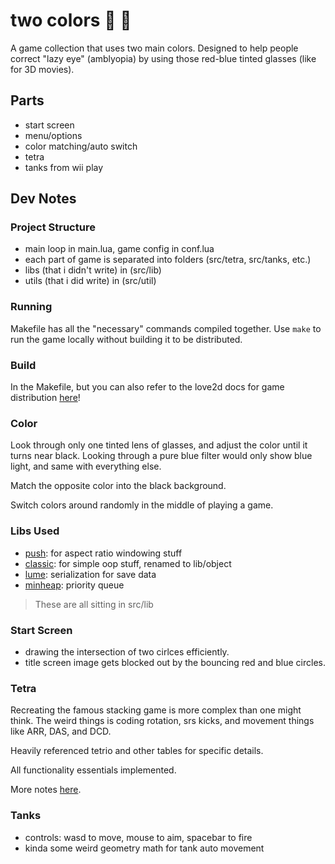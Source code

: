 # two colors :red_circle: :large_blue_circle:

A game collection that uses two main colors. 
Designed to help people correct "lazy eye" (amblyopia) by using those red-blue tinted glasses (like for 3D movies).

## Parts

- start screen
- menu/options
- color matching/auto switch
- tetra
- tanks from wii play

## Dev Notes

### Project Structure

- main loop in main.lua, game config in conf.lua
- each part of game is separated into folders (src/tetra, src/tanks, etc.)
- libs (that i didn't write) in (src/lib)
- utils (that i did write) in (src/util)

### Running

Makefile has all the "necessary" commands compiled together. Use `make` to run the game locally without building it to be distributed.

### Build

In the Makefile, but you can also refer to the love2d docs for game distribution [here](https://love2d.org/wiki/Game_Distribution)!

### Color

Look through only one tinted lens of glasses, and adjust the color until it turns near black.
Looking through a pure blue filter would only show blue light, and same with everything else.

Match the opposite color into the black background.

Switch colors around randomly in the middle of playing a game.

### Libs Used

- [push](https://github.com/Ulydev/push): for aspect ratio windowing stuff
- [classic](https://github.com/rxi/classic): for simple oop stuff, renamed to lib/object
- [lume](https://github.com/rxi/lume): serialization for save data
- [minheap](https://gist.github.com/H2NCH2COOH/1f929775db0a355ca6b6088a4662fe95): priority queue

> These are all sitting in src/lib

### Start Screen

- drawing the intersection of two cirlces efficiently.
- title screen image gets blocked out by the bouncing red and blue circles.

### Tetra

Recreating the famous stacking game is more complex than one might think.
The weird things is coding rotation, srs kicks, and movement things like
ARR, DAS, and DCD.

Heavily referenced tetrio and other tables for specific details.

All functionality essentials implemented.

More notes [here](https://github.com/solunian/two-colors/tree/main/src/tetra/README.md).

### Tanks

- controls: wasd to move, mouse to aim, spacebar to fire
- kinda some weird geometry math for tank auto movement
